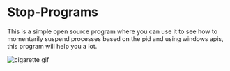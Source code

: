 # Stop-Programs
This is a simple open source program where you can use it to see how to momentarily suspend processes based on the pid and using windows apis, this program will help you a lot.

![cigarette gif](https://github.com/ReallReaper/Stop-Programs/assets/95001569/f7dbdaa7-0a9e-4f94-a91a-f38d9101b9f9)
